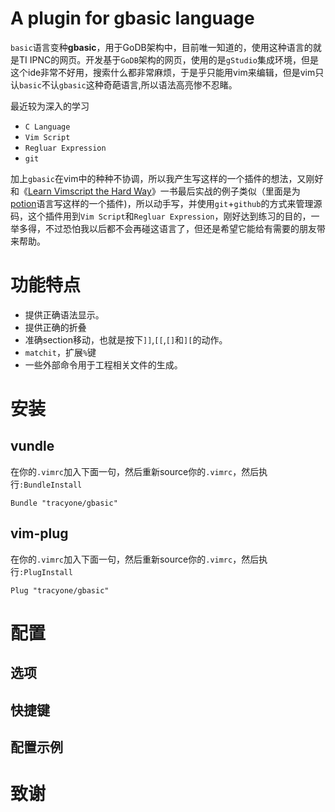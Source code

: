 # A plugin for gbasic language

`basic`语言变种**gbasic**，用于GoDB架构中，目前唯一知道的，使用这种语言的就是TI IPNC的网页。开发基于`GoDB`架构的网页，使用的是`gStudio`集成环境，但是这个ide非常不好用，搜索什么都非常麻烦，于是乎只能用vim来编辑，但是vim只认`basic`不认`gbasic`这种奇葩语言,所以语法高亮惨不忍睹。

最近较为深入的学习
- `C Language`
- `Vim Script`
- `Regluar Expression`
- `git`

加上`gbasic`在vim中的种种不协调，所以我产生写这样的一个插件的想法，又刚好和《[Learn Vimscript the Hard Way](https://leanpub.com/learnvimscriptthehardway)》一书最后实战的例子类似（里面是为[potion](https://github.com/perl11/potion)语言写这样的一个插件)，所以动手写，并使用`git`+`github`的方式来管理源码，这个插件用到`Vim Script`和`Regluar Expression`，刚好达到练习的目的，一举多得，不过恐怕我以后都不会再碰这语言了，但还是希望它能给有需要的朋友带来帮助。

# 功能特点

- 提供正确语法显示。
- 提供正确的折叠
- 准确section移动，也就是按下`]]`,`[[`,`[]`和`][`的动作。
- `matchit`，扩展`%`键
- 一些外部命令用于工程相关文件的生成。

# 安装

## vundle

在你的`.vimrc`加入下面一句，然后重新source你的`.vimrc`，然后执行`:BundleInstall`

```vim
Bundle "tracyone/gbasic"
```

## vim-plug

在你的`.vimrc`加入下面一句，然后重新source你的`.vimrc`，然后执行`:PlugInstall`

```vim
Plug "tracyone/gbasic"
```

# 配置

## 选项

## 快捷键

## 配置示例

# 致谢








